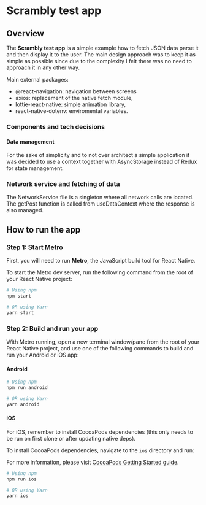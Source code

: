 # Scrambly test app

## Overview

The **Scrambly test app** is a simple example how to fetch JSON data parse it and then display it to the user. The main design approach was to keep it as simple as possible since due to the complexity I felt there was no need to approach it in any other way. 

Main external packages: 
- @react-navigation: navigation between screens
- axios: replacement of the native fetch module,
- lottie-react-native: simple animation library,
- react-native-dotenv: enviromental variables. 

### Components and tech decisions

#### Data management
For the sake of simplicity and to not over architect a simple application it was decided to use a context together with AsyncStorage instead of Redux for state management. 

### Network service and fetching of data
The NetworkService file is a singleton where all network calls are located. The getPost function is called from useDataContext where the response is also managed. 

## How to run the app

### Step 1: Start Metro

First, you will need to run **Metro**, the JavaScript build tool for React Native.

To start the Metro dev server, run the following command from the root of your React Native project:

```sh
# Using npm
npm start

# OR using Yarn
yarn start
```

### Step 2: Build and run your app

With Metro running, open a new terminal window/pane from the root of your React Native project, and use one of the following commands to build and run your Android or iOS app:

#### Android

```sh
# Using npm
npm run android

# OR using Yarn
yarn android
```

#### iOS

For iOS, remember to install CocoaPods dependencies (this only needs to be run on first clone or after updating native deps).

To install CocoaPods dependencies, navigate to the `ios` directory and run:


For more information, please visit [CocoaPods Getting Started guide](https://guides.cocoapods.org/using/getting-started.html).

```sh
# Using npm
npm run ios

# OR using Yarn
yarn ios
```
